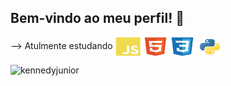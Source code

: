 ## Bem-vindo ao meu perfil! 👋

--> Atulmente estudando 
<img align="center" alt="K-Js" height="30" width="40" src="https://raw.githubusercontent.com/devicons/devicon/master/icons/javascript/javascript-plain.svg">
<img align="center" alt="K-HTML" height="30" width="40" src="https://raw.githubusercontent.com/devicons/devicon/master/icons/html5/html5-original.svg">
<img align="center" alt="K-CSS" height="30" width="40" src="https://raw.githubusercontent.com/devicons/devicon/master/icons/css3/css3-original.svg">
<img align="center" alt="K-Python" height="30" width="40" src="https://raw.githubusercontent.com/devicons/devicon/master/icons/python/python-original.svg">

![kennedyjunior](https://github-readme-stats.vercel.app/api?username=kennedyjunior&show_icons=true&theme=cobalt)
